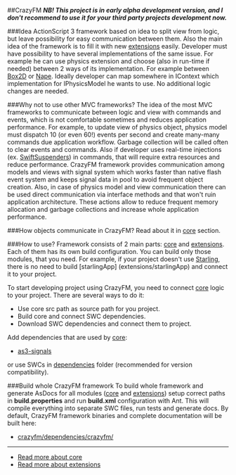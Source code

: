 ##CrazyFM
**_NB! This project is in early alpha development version, and I don't recommend to use it for your third party projects development now._**
 
###Idea
ActionScript 3 framework based on idea to split view from logic, but leave possibility for easy communication between them.
Also the main idea of the framework is to fill it with new [extensions](extensions) easily.
Developer must have possibility to have several implementations of the same issue.
For example he can use physics extension and choose (also in run-time if needed) between 2 ways of its implementation.
For example between [Box2D](https://github.com/erincatto/Box2D) or [Nape](https://github.com/deltaluca/www.napephys.com). Ideally
developer can map somewhere in IContext which implementation for IPhysicsModel he wants to use.
No additional logic changes are needed.

###Why not to use other MVC frameworks?
The idea of the most MVC frameworks to communicate between logic and view with commands and events, which is not comfortable sometimes and
reduces application performance.
For example, to update view of physics object, physics model must dispatch 10 (or even 60!) events per second and create many-many
commands due application workflow. Garbage collection will be called often to clear events and commands. Also if developer uses real-time
 injections (ex. [SwiftSuspenders](https://github.com/robotlegs/swiftsuspenders)) in commands, that will require extra resources and 
 reduce performance. CrazyFM framework provides communication among models and views with signal system which works faster than native 
 flash event system and keeps signal data in pool to avoid frequent object creation. Also, in case of physics model and view 
 communication there can be used direct communication via interface methods and that won't ruin application architecture. These actions 
 allow to reduce frequent memory allocation and garbage collections and increase whole application performance.

###How objects communicate in CrazyFM?
Read about it in [core](core) section.

###How to use?
Framework consists of 2 main parts: [core](core) and [extensions](extensions).
Each of them has its own build configuration. You can build only those modules, that you need.
For example, if your project doesn't use [Starling](https://github.com/Gamua/Starling-Framework), there is no need to build [starlingApp]
(extensions/starlingApp) and connect it to your project.

To start developing project using CrazyFM, you need to connect [core](core) logic to your project.
There are several ways to do it:
 * Use core src path as source path for you project.
 * Build core and connect SWC dependencies.
 * Download SWC dependencies and connect them to project.

Add dependencies that are used by [core](core):
 * [as3-signals](https://github.com/robertpenner/as3-signals)

or use SWCs in [dependencies](dependencies) folder (recommended for version compatibility).

###Build whole CrazyFM framework
To build whole framework and generate AsDocs for all modules ([core](core) and [extensions](extensions)) setup correct paths in
**build.properties** and run **build.xml** configuration with Ant. This will compile everything into separate SWC files, run tests and
generate docs. By default, CrazyFM framework binaries and complete documentation will be built here:
- [crazyfm/dependencies/crazyfm/](dependencies/crazyfm)
-------
- [Read more about core](core)
- [Read more about extensions](extensions)